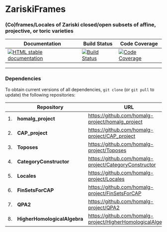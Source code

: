 <!-- BEGIN HEADER -->
# ZariskiFrames

### (Co)frames/Locales of Zariski closed/open subsets of affine, projective, or toric varieties

| Documentation | Build Status | Code Coverage |
| ------------- | ------------ | ------------- |
| [![HTML stable documentation][docs-img]][docs-url] | [![Build Status][tests-img]][tests-url] | [![Code Coverage][codecov-img]][codecov-url] |

<!-- END HEADER -->

<!-- BEGIN FOOTER -->
---

### Dependencies

To obtain current versions of all dependencies, `git clone` (or `git pull` to update) the following repositories:

|    | Repository | URL |
|--- | ---------- | --- |
| 1. | **homalg_project** | https://github.com/homalg-project/homalg_project |
| 2. | **CAP_project** | https://github.com/homalg-project/CAP_project |
| 3. | **Toposes** | https://github.com/homalg-project/Toposes |
| 4. | **CategoryConstructor** | https://github.com/homalg-project/CategoryConstructor |
| 5. | **Locales** | https://github.com/homalg-project/Locales |
| 6. | **FinSetsForCAP** | https://github.com/homalg-project/FinSetsForCAP |
| 7. | **QPA2** | https://github.com/homalg-project/QPA2 |
| 8. | **HigherHomologicalAlgebra** | https://github.com/homalg-project/HigherHomologicalAlgebra |


[docs-img]: https://img.shields.io/badge/HTML-stable-blue.svg
[docs-url]: https://homalg-project.github.io/ZariskiFrames/doc/chap0_mj.html

[tests-img]: https://github.com/homalg-project/ZariskiFrames/workflows/Tests/badge.svg?branch=master
[tests-url]: https://github.com/homalg-project/ZariskiFrames/actions?query=workflow%3ATests+branch%3Amaster

[codecov-img]: https://codecov.io/gh/homalg-project/ZariskiFrames/branch/master/graph/badge.svg
[codecov-url]: https://codecov.io/gh/homalg-project/ZariskiFrames
<!-- END FOOTER -->
